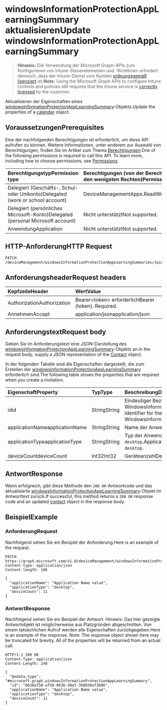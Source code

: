 # <a name="update-windowsinformationprotectionapplearningsummary"></a><span data-ttu-id="c3008-101">windowsInformationProtectionAppLearningSummary aktualisieren</span><span class="sxs-lookup"><span data-stu-id="c3008-101">Update windowsInformationProtectionAppLearningSummary</span></span>

> <span data-ttu-id="c3008-102">**Hinweis:** Die Verwendung der Microsoft Graph-APIs zum Konfigurieren von Intune-Steuerelementen und -Richtlinien erfordert dennoch, dass der Intune-Dienst vom Kunden [ordnungsgemäß lizenziert](https://go.microsoft.com/fwlink/?linkid=839381) ist.</span><span class="sxs-lookup"><span data-stu-id="c3008-102">**Note:** Using the Microsoft Graph APIs to configure Intune controls and policies still requires that the Intune service is [correctly licensed](https://go.microsoft.com/fwlink/?linkid=839381) by the customer.</span></span>

<span data-ttu-id="c3008-103">Aktualisieren der Eigenschaften eines [windowsInformationProtectionAppLearningSummary](../resources/intune_wip_windowsinformationprotectionapplearningsummary.md)-Objekts.</span><span class="sxs-lookup"><span data-stu-id="c3008-103">Update the properties of a [calendar](../resources/intune_wip_windowsinformationprotectionapplearningsummary.md) object.</span></span>
## <a name="prerequisites"></a><span data-ttu-id="c3008-104">Voraussetzungen</span><span class="sxs-lookup"><span data-stu-id="c3008-104">Prerequisites</span></span>
<span data-ttu-id="c3008-p101">Eine der nachfolgenden Berechtigungen ist erforderlich, um diese API aufrufen zu können. Weitere Informationen, unter anderem zur Auswahl von Berechtigungen, finden Sie im Artikel zum Thema [Berechtigungen](../../../concepts/permissions_reference.md).</span><span class="sxs-lookup"><span data-stu-id="c3008-p101">One of the following permissions is required to call this API. To learn more, including how to choose permissions, see [Permissions](../../../concepts/permissions_reference.md).</span></span>

|<span data-ttu-id="c3008-107">Berechtigungstyp</span><span class="sxs-lookup"><span data-stu-id="c3008-107">Permission type</span></span>|<span data-ttu-id="c3008-108">Berechtigungen (von der Berechtigung mit den meisten Rechten zu der mit den wenigsten Rechten)</span><span class="sxs-lookup"><span data-stu-id="c3008-108">Permissions (from least to most privileged)</span></span>|
|:---|:---|
|<span data-ttu-id="c3008-109">Delegiert (Geschäfts-, Schul- oder Unikonto)</span><span class="sxs-lookup"><span data-stu-id="c3008-109">Delegated (work or school account)</span></span>|<span data-ttu-id="c3008-110">DeviceManagementApps.ReadWrite.All</span><span class="sxs-lookup"><span data-stu-id="c3008-110">DeviceManagementApps.ReadWrite.All</span></span>|
|<span data-ttu-id="c3008-111">Delegiert (persönliches Microsoft-Konto)</span><span class="sxs-lookup"><span data-stu-id="c3008-111">Delegated (personal Microsoft account)</span></span>|<span data-ttu-id="c3008-112">Nicht unterstützt</span><span class="sxs-lookup"><span data-stu-id="c3008-112">Not supported.</span></span>|
|<span data-ttu-id="c3008-113">Anwendung</span><span class="sxs-lookup"><span data-stu-id="c3008-113">Application</span></span>|<span data-ttu-id="c3008-114">Nicht unterstützt</span><span class="sxs-lookup"><span data-stu-id="c3008-114">Not supported.</span></span>|

## <a name="http-request"></a><span data-ttu-id="c3008-115">HTTP-Anforderung</span><span class="sxs-lookup"><span data-stu-id="c3008-115">HTTP Request</span></span>
<!-- {
  "blockType": "ignored"
}
-->
``` http
PATCH /deviceManagement/windowsInformationProtectionAppLearningSummaries/{windowsInformationProtectionAppLearningSummaryId}
```

## <a name="request-headers"></a><span data-ttu-id="c3008-116">Anforderungsheader</span><span class="sxs-lookup"><span data-stu-id="c3008-116">Request headers</span></span>
|<span data-ttu-id="c3008-117">Kopfzeile</span><span class="sxs-lookup"><span data-stu-id="c3008-117">Header</span></span>|<span data-ttu-id="c3008-118">Wert</span><span class="sxs-lookup"><span data-stu-id="c3008-118">Value</span></span>|
|:---|:---|
|<span data-ttu-id="c3008-119">Authorization</span><span class="sxs-lookup"><span data-stu-id="c3008-119">Authorization</span></span>|<span data-ttu-id="c3008-120">Bearer&lt;token&gt; erforderlich</span><span class="sxs-lookup"><span data-stu-id="c3008-120">Bearer {token}. Required.</span></span>|
|<span data-ttu-id="c3008-121">Annehmen</span><span class="sxs-lookup"><span data-stu-id="c3008-121">Accept</span></span>|<span data-ttu-id="c3008-122">application/json</span><span class="sxs-lookup"><span data-stu-id="c3008-122">application/json</span></span>|

## <a name="request-body"></a><span data-ttu-id="c3008-123">Anforderungstext</span><span class="sxs-lookup"><span data-stu-id="c3008-123">Request body</span></span>
<span data-ttu-id="c3008-124">Geben Sie im Anforderungstext eine JSON-Darstellung des [windowsInformationProtectionAppLearningSummary](../resources/intune_wip_windowsinformationprotectionapplearningsummary.md)-Objekts an.</span><span class="sxs-lookup"><span data-stu-id="c3008-124">In the request body, supply a JSON representation of the [Contact](../resources/intune_wip_windowsinformationprotectionapplearningsummary.md) object.</span></span>

<span data-ttu-id="c3008-125">In der folgenden Tabelle sind die Eigenschaften dargestellt, die zum Erstellen der [windowsInformationProtectionAppLearningSummary](../resources/intune_wip_windowsinformationprotectionapplearningsummary.md) erforderlich sind.</span><span class="sxs-lookup"><span data-stu-id="c3008-125">The following table shows the properties that are required when you create a invitation.</span></span>

|<span data-ttu-id="c3008-126">Eigenschaft</span><span class="sxs-lookup"><span data-stu-id="c3008-126">Property</span></span>|<span data-ttu-id="c3008-127">Typ</span><span class="sxs-lookup"><span data-stu-id="c3008-127">Type</span></span>|<span data-ttu-id="c3008-128">Beschreibung</span><span class="sxs-lookup"><span data-stu-id="c3008-128">Description</span></span>|
|:---|:---|:---|
|<span data-ttu-id="c3008-129">id</span><span class="sxs-lookup"><span data-stu-id="c3008-129">id</span></span>|<span data-ttu-id="c3008-130">String</span><span class="sxs-lookup"><span data-stu-id="c3008-130">String</span></span>|<span data-ttu-id="c3008-131">Eindeutiger Bezeichner für die WindowsInformationProtectionAppLearningSummary.</span><span class="sxs-lookup"><span data-stu-id="c3008-131">Unique Identifier for the WindowsInformationProtectionAppLearningSummary.</span></span>|
|<span data-ttu-id="c3008-132">applicationName</span><span class="sxs-lookup"><span data-stu-id="c3008-132">applicationName</span></span>|<span data-ttu-id="c3008-133">String</span><span class="sxs-lookup"><span data-stu-id="c3008-133">String</span></span>|<span data-ttu-id="c3008-134">Name der Anwendung</span><span class="sxs-lookup"><span data-stu-id="c3008-134">Application Name</span></span>|
|<span data-ttu-id="c3008-135">applicationType</span><span class="sxs-lookup"><span data-stu-id="c3008-135">applicationType</span></span>|<span data-ttu-id="c3008-136">String</span><span class="sxs-lookup"><span data-stu-id="c3008-136">String</span></span>|<span data-ttu-id="c3008-137">Typ der Anwendung. Mögliche Werte sind: `universal`, `desktop`.</span><span class="sxs-lookup"><span data-stu-id="c3008-137">Application Type Possible values are: `universal`, `desktop`.</span></span>|
|<span data-ttu-id="c3008-138">deviceCount</span><span class="sxs-lookup"><span data-stu-id="c3008-138">deviceCount</span></span>|<span data-ttu-id="c3008-139">Int32</span><span class="sxs-lookup"><span data-stu-id="c3008-139">Int32</span></span>|<span data-ttu-id="c3008-140">Geräteanzahl</span><span class="sxs-lookup"><span data-stu-id="c3008-140">Device Count</span></span>|



## <a name="response"></a><span data-ttu-id="c3008-141">Antwort</span><span class="sxs-lookup"><span data-stu-id="c3008-141">Response</span></span>
<span data-ttu-id="c3008-142">Wenn erfolgreich, gibt diese Methode den `200 OK`-Antwortcode und das aktualisierte [windowsInformationProtectionAppLearningSummary](../resources/intune_wip_windowsinformationprotectionapplearningsummary.md)-Objekt im Antworttext zurück.</span><span class="sxs-lookup"><span data-stu-id="c3008-142">If successful, this method returns a `200 OK` response code and an updated [contact](../resources/intune_wip_windowsinformationprotectionapplearningsummary.md) object in the response body.</span></span>

## <a name="example"></a><span data-ttu-id="c3008-143">Beispiel</span><span class="sxs-lookup"><span data-stu-id="c3008-143">Example</span></span>
### <a name="request"></a><span data-ttu-id="c3008-144">Anforderung</span><span class="sxs-lookup"><span data-stu-id="c3008-144">Request</span></span>
<span data-ttu-id="c3008-145">Nachfolgend sehen Sie ein Beispiel der Anforderung.</span><span class="sxs-lookup"><span data-stu-id="c3008-145">Here is an example of the request.</span></span>
``` http
PATCH https://graph.microsoft.com/v1.0/deviceManagement/windowsInformationProtectionAppLearningSummaries/{windowsInformationProtectionAppLearningSummaryId}
Content-type: application/json
Content-length: 106

{
  "applicationName": "Application Name value",
  "applicationType": "desktop",
  "deviceCount": 11
}
```

### <a name="response"></a><span data-ttu-id="c3008-146">Antwort</span><span class="sxs-lookup"><span data-stu-id="c3008-146">Response</span></span>
<span data-ttu-id="c3008-p102">Nachfolgend sehen Sie ein Beispiel der Antwort. Hinweis: Das hier gezeigte Antwortobjekt ist möglicherweise aus Platzgründen abgeschnitten. Von einem tatsächlichen Aufruf werden alle Eigenschaften zurückgegeben.</span><span class="sxs-lookup"><span data-stu-id="c3008-p102">Here is an example of the response. Note: The response object shown here may be truncated for brevity. All of the properties will be returned from an actual call.</span></span>
``` http
HTTP/1.1 200 OK
Content-Type: application/json
Content-Length: 240

{
  "@odata.type": "#microsoft.graph.windowsInformationProtectionAppLearningSummary",
  "id": "063baf50-af50-063b-50af-3b0650af3b06",
  "applicationName": "Application Name value",
  "applicationType": "desktop",
  "deviceCount": 11
}
```



